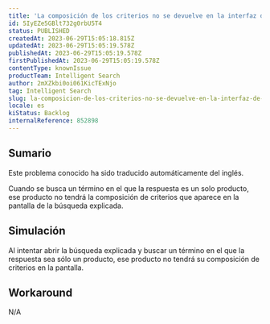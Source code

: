 ```yaml
---
title: 'La composición de los criterios no se devuelve en la interfaz de búsqueda explicada'
id: 5IyEZe5GBlt732g0rbU5T4
status: PUBLISHED
createdAt: 2023-06-29T15:05:18.815Z
updatedAt: 2023-06-29T15:05:19.578Z
publishedAt: 2023-06-29T15:05:19.578Z
firstPublishedAt: 2023-06-29T15:05:19.578Z
contentType: knownIssue
productTeam: Intelligent Search
author: 2mXZkbi0oi061KicTExNjo
tag: Intelligent Search
slug: la-composicion-de-los-criterios-no-se-devuelve-en-la-interfaz-de-busqueda-explicada
locale: es
kiStatus: Backlog
internalReference: 852898
---
```


## Sumario

<div class="alert alert-info">
  <p>Este problema conocido ha sido traducido automáticamente del inglés.</p>
</div>


Cuando se busca un término en el que la respuesta es un solo producto, ese producto no tendrá la composición de criterios que aparece en la pantalla de la búsqueda explicada.


##

## Simulación


Al intentar abrir la búsqueda explicada y buscar un término en el que la respuesta sea sólo un producto, ese producto no tendrá su composición de criterios en la pantalla.



## Workaround


N/A





